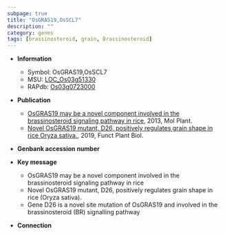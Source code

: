 ```yaml
---
subpage: true
title: "OsGRAS19,OsSCL7"
description: ""
category: genes
tags: [brassinosteroid, grain, Brassinosteroid]
---
```


* **Information**  
    + Symbol: OsGRAS19,OsSCL7  
    + MSU: [LOC_Os03g51330](http://rice.plantbiology.msu.edu/cgi-bin/ORF_infopage.cgi?orf=LOC_Os03g51330)  
    + RAPdb: [Os03g0723000](http://rapdb.dna.affrc.go.jp/viewer/gbrowse_details/irgsp1?name=Os03g0723000)  

* **Publication**  
    + [OsGRAS19 may be a novel component involved in the brassinosteroid signaling pathway in rice](http://www.ncbi.nlm.nih.gov/pubmed?term=OsGRAS19+may+be+a+novel+component+involved+in+the+brassinosteroid+signaling+pathway+in+rice%5BTitle%5D), 2013, Mol Plant.
    + [Novel OsGRAS19 mutant, D26, positively regulates grain shape in rice Oryza sativa.](http://www.ncbi.nlm.nih.gov/pubmed?term=Novel+OsGRAS19+mutant,+D26,+positively+regulates+grain+shape+in+rice+Oryza+sativa.%5BTitle%5D), 2019, Funct Plant Biol.

* **Genbank accession number**  

* **Key message**  
    + OsGRAS19 may be a novel component involved in the brassinosteroid signaling pathway in rice
    + Novel OsGRAS19 mutant, D26, positively regulates grain shape in rice (Oryza sativa).
    + Gene D26 is a novel site mutation of OsGRAS19 and involved in the brassinosteroid (BR) signalling pathway

* **Connection**  



